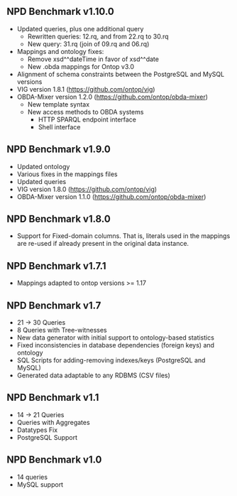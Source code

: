 NPD Benchmark v1.10.0
-----

- Updated queries, plus one additional query
  - Rewritten queries: 12.rq, and from 22.rq to 30.rq
  - New query: 31.rq (join of 09.rq and 06.rq)
- Mappings and ontology fixes:
  - Remove xsd^^dateTime in favor of xsd^^date
  - New .obda mappings for Ontop v3.0
- Alignment of schema constraints between the PostgreSQL and MySQL versions
- VIG version 1.8.1 (https://github.com/ontop/vig)
- OBDA-Mixer version 1.2.0 (https://github.com/ontop/obda-mixer)
  - New template syntax
  - New access methods to OBDA systems
  	- HTTP SPARQL endpoint interface
	- Shell interface

NPD Benchmark v1.9.0
---

- Updated ontology
- Various fixes in the mappings files
- Updated queries
- VIG version 1.8.0 (https://github.com/ontop/vig)
- OBDA-Mixer version 1.1.0 (https://github.com/ontop/obda-mixer)

NPD Benchmark v1.8.0
---

- Support for Fixed-domain columns. That is, literals used in the mappings are re-used if already present in the original data instance.

NPD Benchmark v1.7.1
---

- Mappings adapted to ontop versions >= 1.17

NPD Benchmark v1.7
---

- 21 -> 30 Queries
- 8 Queries with Tree-witnesses
- New data generator with initial support to ontology-based statistics
- Fixed inconsistencies in database dependencies (foreign keys) and ontology
- SQL Scripts for adding-removing indexes/keys (PostgreSQL and MySQL)
- Generated data adaptable to any RDBMS (CSV files)

NPD Benchmark v1.1
---

- 14 -> 21 Queries
- Queries with Aggregates
- Datatypes Fix
- PostgreSQL Support

NPD Benchmark v1.0
---

- 14 queries
- MySQL support
